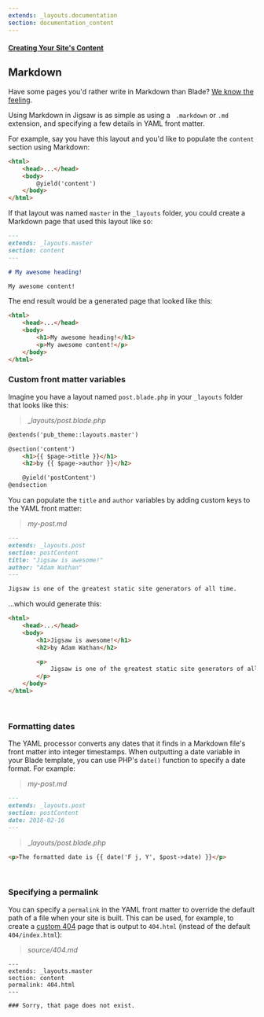```yaml
---
extends: _layouts.documentation
section: documentation_content
---
```


#### [Creating Your Site's Content](/docs/content)
## Markdown

Have some pages you'd rather write in Markdown than Blade? [We know the feeling](https://github.com/tightenco/jigsaw-site/tree/master/source/docs).

Using Markdown in Jigsaw is as simple as using a ` .markdown` or `.md` extension, and specifying a few details in YAML front matter.

For example, say you have this layout and you'd like to populate the `content` section using Markdown:

```html
<html>
    <head>...</head>
    <body>
        @yield('content')
    </body>
</html>
```

If that layout was named `master` in the `_layouts` folder, you could create a Markdown page that used this layout like so:

```markdown
---
extends: _layouts.master
section: content
---

# My awesome heading!

My awesome content!
```

The end result would be a generated page that looked like this:

```html
<html>
    <head>...</head>
    <body>
        <h1>My awesome heading!</h1>
        <p>My awesome content!</p>
    </body>
</html>
```

### Custom front matter variables

Imagine you have a layout named `post.blade.php` in your `_layouts` folder that looks like this:

> __layouts/post.blade.php_

```html
@extends('pub_theme::layouts.master')

@section('content')
    <h1>{{ $page->title }}</h1>
    <h2>by {{ $page->author }}</h2>

    @yield('postContent')
@endsection
```

You can populate the `title` and `author` variables by adding custom keys to the YAML front matter:

> _my-post.md_

```markdown
---
extends: _layouts.post
section: postContent
title: "Jigsaw is awesome!"
author: "Adam Wathan"
---

Jigsaw is one of the greatest static site generators of all time.
```

...which would generate this:

```html
<html>
    <head>...</head>
    <body>
        <h1>Jigsaw is awesome!</h1>
        <h2>by Adam Wathan</h2>

        <p>
            Jigsaw is one of the greatest static site generators of all time.
        </p>
    </body>
</html>
```

<br>

### Formatting dates

The YAML processor converts any dates that it finds in a Markdown file's front matter into integer timestamps. When outputting a date variable in your Blade template, you can use PHP's `date()` function to specify a date format. For example:


> _my-post.md_

```markdown
---
extends: _layouts.post
section: postContent
date: 2018-02-16
---
```

> __layouts/post.blade.php_

```html
<p>The formatted date is {{ date('F j, Y', $post->date) }}</p>
```


<br>

### Specifying a permalink

You can specify a `permalink` in the YAML front matter to override the default path of a file when your site is built. This can be used, for example, to create a [custom 404](/docs/custom-404-page) page that is output to `404.html` (instead of the default `404/index.html`):

> _source/404.md_

```
---
extends: _layouts.master
section: content
permalink: 404.html
---

### Sorry, that page does not exist.
```


